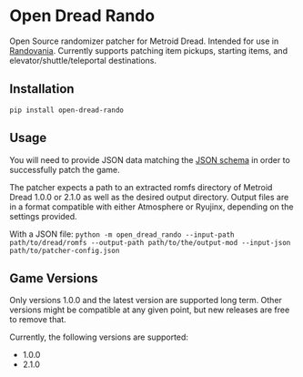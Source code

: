 # Open Dread Rando
Open Source randomizer patcher for Metroid Dread. Intended for use in [Randovania](https://randovania.github.io/).
Currently supports patching item pickups, starting items, and elevator/shuttle/teleportal destinations.

## Installation
`pip install open-dread-rando`

## Usage
You will need to provide JSON data matching the [JSON schema](https://github.com/randovania/open-dread-rando/blob/main/src/open_dread_rando/files/schema.json) in order to successfully patch the game. 

The patcher expects a path to an extracted romfs directory of Metroid Dread 1.0.0 or 2.1.0 as well as the desired output directory.
Output files are in a format compatible with either Atmosphere or Ryujinx, depending on the settings provided.

With a JSON file:
`python -m open_dread_rando --input-path path/to/dread/romfs --output-path path/to/the/output-mod --input-json path/to/patcher-config.json`

## Game Versions

Only versions 1.0.0 and the latest version are supported long term. Other versions might be compatible at any given point,
but new releases are free to remove that.

Currently, the following versions are supported:
- 1.0.0
- 2.1.0

